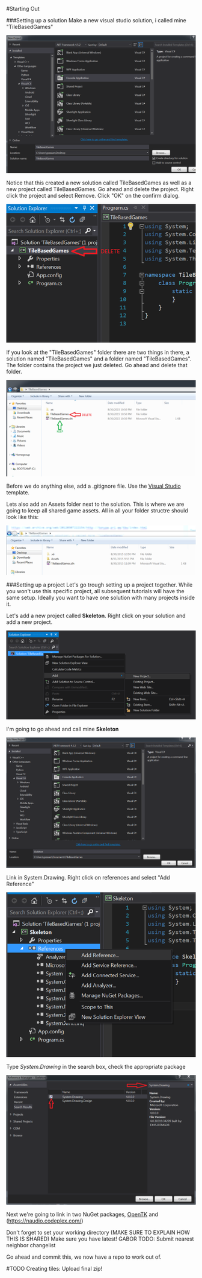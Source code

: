 #Starting Out


###Setting up a solution
Make a new visual studio solution, i called mine "TileBasedGames"

![STEP1](Images/step1.PNG)

Notice that this created a new solution called TileBasedGames as well as a new project called TileBasedGames. Go ahead and delete the project. Right click the project and select Remove. Click "OK" on the confirm dialog.

![STEP2](Images/step2.PNG)

If you look at the "TileBasedGames" folder there are two things in there, a solution named "TileBasedGames" and a folder named "TileBasedGames". The folder contains the project we just deleted. Go ahead and delete that folder.

![STEP3](Images/step3.PNG)

Before we do anything else, add a .gitignore file. Use the [Visual Studio](https://github.com/github/gitignore/blob/master/VisualStudio.gitignore) template. 

Lets also add an Assets folder next to the solution. This is where we are going to keep all shared game assets. All in all your folder structre should look like this:

![STEP4](Images/step4.PNG)

###Setting up a project
Let's go trough setting up a project together. While you won't use this specific project, all subsequent tutorials will have the same setup. Ideally you want to have one solution with many projects inside it.

Let's add a new project called **Skeleton**. Right click on your solution and add a new project.

![STEP5](Images/step5.png)

I'm going to go ahead and call mine **Skeleton**

![STEP6](Images/step6.PNG)

Link in System.Drawing. Right click on references and select "Add Reference"

![STEP7](Images/step7.png)

Type *System.Drawing* in the search box, check the appropriate package

![STEP8](Images/step8.PNG)

Next we're going to link in two NuGet packages, [OpenTK](http://www.opentk.com/) and (https://naudio.codeplex.com/)

Don't forget to set your working directory (MAKE SURE TO EXPLAIN HOW THIS IS SHARED)
Make sure you have latest!
GABOR TODO: Submit nearest neighbor changelist

Go ahead and commit this, we now have a repo to work out of.


#TODO
Creating tiles: Upload final zip!